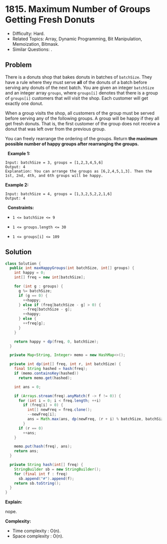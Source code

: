 # 1815. Maximum Number of Groups Getting Fresh Donuts

- Difficulty: Hard.
- Related Topics: Array, Dynamic Programming, Bit Manipulation, Memoization, Bitmask.
- Similar Questions: .

## Problem

There is a donuts shop that bakes donuts in batches of ```batchSize```. They have a rule where they must serve **all** of the donuts of a batch before serving any donuts of the next batch. You are given an integer ```batchSize``` and an integer array ```groups```, where ```groups[i]``` denotes that there is a group of ```groups[i]``` customers that will visit the shop. Each customer will get exactly one donut.

When a group visits the shop, all customers of the group must be served before serving any of the following groups. A group will be happy if they all get fresh donuts. That is, the first customer of the group does not receive a donut that was left over from the previous group.

You can freely rearrange the ordering of the groups. Return **the **maximum** possible number of happy groups after rearranging the groups.**

 
**Example 1:**

```
Input: batchSize = 3, groups = [1,2,3,4,5,6]
Output: 4
Explanation: You can arrange the groups as [6,2,4,5,1,3]. Then the 1st, 2nd, 4th, and 6th groups will be happy.
```

**Example 2:**

```
Input: batchSize = 4, groups = [1,3,2,5,2,2,1,6]
Output: 4
```

 
**Constraints:**


	
- ```1 <= batchSize <= 9```
	
- ```1 <= groups.length <= 30```
	
- ```1 <= groups[i] <= 109```



## Solution

```java
class Solution {
  public int maxHappyGroups(int batchSize, int[] groups) {
    int happy = 0;
    int[] freq = new int[batchSize];

    for (int g : groups) {
      g %= batchSize;
      if (g == 0) {
        ++happy;
      } else if (freq[batchSize - g] > 0) {
        --freq[batchSize - g];
        ++happy;
      } else {
        ++freq[g];
      }
    }

    return happy + dp(freq, 0, batchSize);
  }

  private Map<String, Integer> memo = new HashMap<>();

  private int dp(int[] freq, int r, int batchSize) {
    final String hashed = hash(freq);
    if (memo.containsKey(hashed))
      return memo.get(hashed);

    int ans = 0;

    if (Arrays.stream(freq).anyMatch(f -> f != 0)) {
      for (int i = 0; i < freq.length; ++i)
        if (freq[i] > 0) {
          int[] newFreq = freq.clone();
          --newFreq[i];
          ans = Math.max(ans, dp(newFreq, (r + i) % batchSize, batchSize));
        }
      if (r == 0)
        ++ans;
    }

    memo.put(hash(freq), ans);
    return ans;
  }

  private String hash(int[] freq) {
    StringBuilder sb = new StringBuilder();
    for (final int f : freq)
      sb.append("#").append(f);
    return sb.toString();
  }
}
```

**Explain:**

nope.

**Complexity:**

* Time complexity : O(n).
* Space complexity : O(n).

